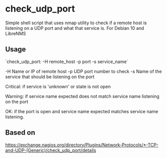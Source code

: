 # check_udp_port
Simple shell script that uses nmap utility to check if a remote host is listening on a UDP port and what that service is.
For Debian 10 and LibreNMS

## Usage
´check_udp_port: -H remote_host -p port -s service_name´

-H Name or IP of remote host
-p UDP port number to check
-s Name of the service that should be listening on the port


Critical: if service is 'unknown' or state is not open

Warning: if service name expected does not match service name listening on the port

OK: if the port is open and service name expected matches service name listening.

## Based on 
https://exchange.nagios.org/directory/Plugins/Network-Protocols/*-TCP-and-UDP-(Generic)/check_udp_port/details
